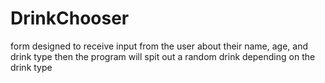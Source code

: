 # DrinkChooser
form designed to receive input from the user about their name, age, and drink type then the program will spit out a random drink depending on the drink type
